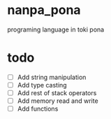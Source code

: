 # nanpa_pona
programing language in toki pona

# todo
- [ ] Add string manipulation
- [ ] Add type casting
- [ ] Add rest of stack operators
- [ ] Add memory read and write
- [ ] Add functions
